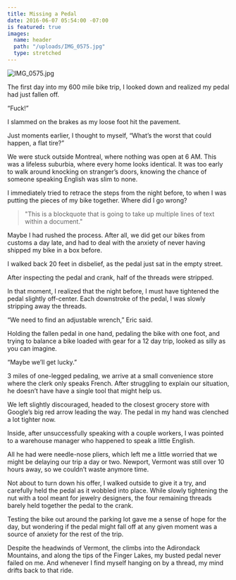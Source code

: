 ```yaml
---
title: Missing a Pedal
date: 2016-06-07 05:54:00 -07:00
is featured: true
images:
  name: header
  path: "/uploads/IMG_0575.jpg"
  type: stretched
---
```


![IMG_0575.jpg](/uploads/IMG_0575.jpg)

The first day into my 600 mile bike trip, I looked down and realized my pedal had just fallen off.

“Fuck!”

I slammed on the brakes as my loose foot hit the pavement.

Just moments earlier, I thought to myself, “What’s the worst that could happen, a flat tire?”

We were stuck outside Montreal, where nothing was open at 6 AM. This was a lifeless suburbia, where every home looks identical. It was too early to walk around knocking on stranger’s doors, knowing the chance of someone speaking English was slim to none.

I immediately tried to retrace the steps from the night before, to when I was putting the pieces of my bike together. Where did I go wrong?

> "This is a blockquote that is going to take up multiple lines of text within a document."

Maybe I had rushed the process. After all, we did get our bikes from customs a day late, and had to deal with the anxiety of never having shipped my bike in a box before.

I walked back 20 feet in disbelief, as the pedal just sat in the empty street.

After inspecting the pedal and crank, half of the threads were stripped.

In that moment, I realized that the night before, I must have tightened the pedal slightly off-center. Each downstroke of the pedal, I was slowly stripping away the threads.

“We need to find an adjustable wrench,” Eric said.

Holding the fallen pedal in one hand, pedaling the bike with one foot, and trying to balance a bike loaded with gear for a 12 day trip, looked as silly as you can imagine.

“Maybe we’ll get lucky.”

3 miles of one-legged pedaling, we arrive at a small convenience store where the clerk only speaks French. After struggling to explain our situation, he doesn’t have have a single tool that might help us.

We left slightly discouraged, headed to the closest grocery store with Google’s big red arrow leading the way. The pedal in my hand was clenched a lot tighter now.

Inside, after unsuccessfully speaking with a couple workers, I was pointed to a warehouse manager who happened to speak a little English.

All he had were needle-nose pliers, which left me a little worried that we might be delaying our trip a day or two. Newport, Vermont was still over 10 hours away, so we couldn’t waste anymore time.

Not about to turn down his offer, I walked outside to give it a try, and carefully held the pedal as it wobbled into place. While slowly tightening the nut with a tool meant for jewelry designers, the four remaining threads barely held together the pedal to the crank.

Testing the bike out around the parking lot gave me a sense of hope for the day, but wondering if the pedal might fall off at any given moment was a source of anxiety for the rest of the trip.

Despite the headwinds of Vermont, the climbs into the Adirondack Mountains, and along the tips of the Finger Lakes, my busted pedal never failed on me. And whenever I find myself hanging on by a thread, my mind drifts back to that ride.
